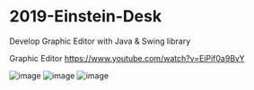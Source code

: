 # 2019-Einstein-Desk
Develop Graphic Editor with Java &amp; Swing library

Graphic Editor
https://www.youtube.com/watch?v=EiPif0a9BvY

![image](https://user-images.githubusercontent.com/67571491/86424424-83bb1a80-bd1d-11ea-98bc-b9b1fab79941.png)
![image](https://user-images.githubusercontent.com/67571491/86424474-a0efe900-bd1d-11ea-8015-4772fffe2425.png)
![image](https://user-images.githubusercontent.com/67571491/86424529-c5e45c00-bd1d-11ea-9794-4919fde5fa9a.png)
